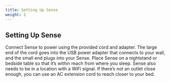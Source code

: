 ```yaml
---
title: Setting Up Sense
weight: 1
---
```


## Setting Up Sense


Connect Sense to power using the provided cord and adapter. The large end of the cord goes into the USB power adapter that connects to your wall, and the small end plugs into your Sense. Place Sense on a nightstand or bedside table so that it’s within reach from where you sleep. Sense also needs to be in a location with a WiFi signal. If there’s not an outlet close enough, you can use an AC extension cord to reach closer to your bed. 